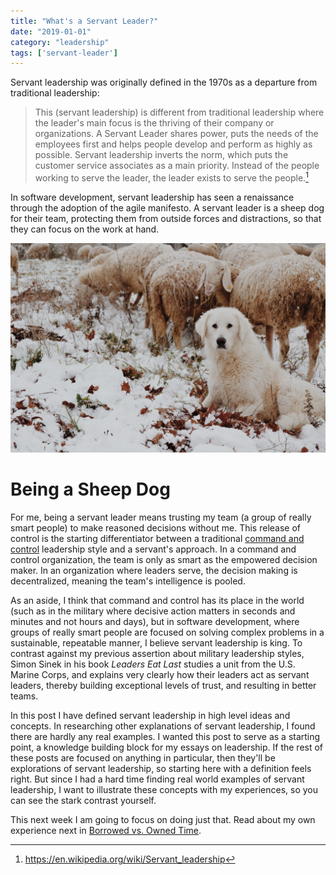 ```yaml
---
title: "What's a Servant Leader?"
date: "2019-01-01"
category: "leadership"
tags: ['servant-leader']
---
```


Servant leadership was originally defined in the 1970s as a departure from traditional leadership:

> This (servant leadership) is different from traditional leadership where the leader's main focus is the thriving of their company or organizations. A Servant Leader shares power, puts the needs of the employees first and helps people develop and perform as highly as possible. Servant leadership inverts the norm, which puts the customer service associates as a main priority. Instead of the people working to serve the leader, the leader exists to serve the people.[^1]

In software development, servant leadership has seen a renaissance through the adoption of the agile manifesto.  A servant leader is a sheep dog for their team, protecting them from outside forces and distractions, so that they can focus on the work at hand.  

![Sheep Dog in front of Sheep](federica-giusti-575480-unsplash.jpg)

# Being a Sheep Dog
For me, being a servant leader means trusting my team (a group of really smart people) to make reasoned decisions without me.  This release of control is the starting differentiator between a traditional [command and control](https://en.wikipedia.org/wiki/Command_and_control) leadership style and a servant's approach.  In a command and control organization, the team is only as smart as the empowered decision maker.  In an organization where leaders serve, the decision making is decentralized, meaning the team's intelligence is pooled.

As an aside, I think that command and control has its place in the world (such as in the military where decisive action matters in seconds and minutes and not hours and days), but in software development, where groups of really smart people are focused on solving complex problems in a sustainable, repeatable manner, I believe servant leadership is king.  To contrast against my previous assertion about military leadership styles, Simon Sinek in his book *Leaders Eat Last* studies a unit from the U.S. Marine Corps, and explains very clearly how their leaders act as servant leaders, thereby building exceptional levels of trust, and resulting in better teams.

In this post I have defined servant leadership in high level ideas and concepts.  In researching other explanations of servant leadership, I found there are hardly any real examples.  I wanted this post to serve as a starting point, a knowledge building block for my essays on leadership.  If the rest of these posts are focused on anything in particular, then they'll be explorations of servant leadership, so starting here with a definition feels right.  But since I had a hard time finding real world examples of servant leadership, I want to illustrate these concepts with my experiences, so you can see the stark contrast yourself.  

This next week I am going to focus on doing just that.  Read about my own experience next in [Borrowed vs. Owned Time](/2019/01/02-borrowed-vs-owned-time/).

[^1]: https://en.wikipedia.org/wiki/Servant_leadership
